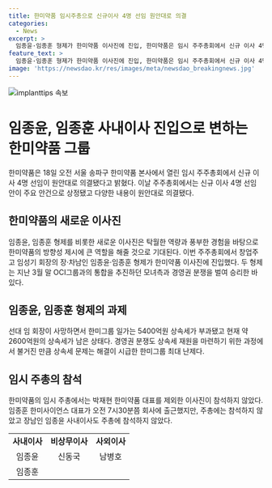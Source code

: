 ```yaml
---
title: 한미약품 임시주총으로 신규이사 4명 선임 원안대로 의결
categories:
  - News
excerpt: >
  임종윤·임종훈 형제가 한미약품 이사진에 진입, 한미약품은 임시 주주총회에서 신규 이사 4명 선임. 한미약품은 임취 회장의 상속세 문제와 경영권 분쟁 등으로 고심. 국민연금은 이사 선임안에 반대 의견 제시하나 이사 선임안은 원안대로 의결. 임종윤·임종훈 형제에게는 상속세 문제가 남아있으며, 한미약품그룹 경영체제 강화를 위해 난제 해결이 시급한 상황.
feature_text: >
  임종윤·임종훈 형제가 한미약품 이사진에 진입, 한미약품은 임시 주주총회에서 신규 이사 4명 선임. 한미약품은 임취 회장의 상속세 문제와 경영권 분쟁 등으로 고심. 국민연금은 이사 선임안에 반대 의견 제시하나 이사 선임안은 원안대로 의결. 임종윤·임종훈 형제에게는 상속세 문제가 남아있으며, 한미약품그룹 경영체제 강화를 위해 난제 해결이 시급한 상황.
image: 'https://newsdao.kr/res/images/meta/newsdao_breakingnews.jpg'
---
```


<p><img src="https://newsdao.kr/res/images/meta/newsdao_breakingnews.jpg" alt="implanttips 속보" /></p>

<h1>임종윤, 임종훈 사내이사 진입으로 변하는 한미약품 그룹</h1>

<p data-ke-size="size16">한미약품은 18일 오전 서울 송파구 한미약품 본사에서 열린 임시 주주총회에서 신규 이사 4명 선임이 원안대로 의결됐다고 밝혔다. 이날 주주총회에서는 신규 이사 4명 선임 안이 주요 안건으로 상정됐고 다양한 내용이 원안대로 의결됐다.</p>

<h2 data-ke-size="size26">한미약품의 새로운 이사진</h2>

<p data-ke-size="size16">임종윤, 임종훈 형제를 비롯한 새로운 이사진은 탁월한 역량과 풍부한 경험을 바탕으로 한미약품의 방향성 제시에 큰 역할을 해줄 것으로 기대된다. 이번 주주총회에서 창업주 고 임성기 회장의 장·차남인 임종윤·임종훈 형제가 한미약품 이사진에 진입했다. 두 형제는 지난 3월 말 OCI그룹과의 통합을 추진하던 모녀측과 경영권 분쟁을 벌여 승리한 바 있다.</p>

<h2 data-ke-size="size26">임종윤, 임종훈 형제의 과제</h2>

<p data-ke-size="size16">선대 임 회장이 사망하면서 한미그룹 일가는 5400억원 상속세가 부과됐고 현재 약 2600억원의 상속세가 남은 상태다. 경영권 분쟁도 상속세 재원을 마련하기 위한 과정에서 불거진 만큼 상속세 문제는 해결이 시급한 한미그룹 최대 난제다.</p>

<h2 data-ke-size="size26">임시 주총의 참석</h2>

<p data-ke-size="size16">한미약품의 임시 주총에서는 박재현 한미약품 대표를 제외한 이사진이 참석하지 않았다. 임종훈 한미사이언스 대표가 오전 7시30분쯤 회사에 출근했지만, 주총에는 참석하지 않았고 장남인 임종윤 사내이사도 주총에 참석하지 않았다.</p>

<table>
  <tr>
    <td style="text-align: center; height: 17px;"><b>사내이사</b></td>
    <td style="text-align: center; height: 17px;"><b>비상무이사</b></td>
    <td style="text-align: center; height: 17px;"><b>사외이사</b></td>
  </tr>
  <tr>
    <td style="text-align: center; height: 17px;">임종윤</td>
    <td style="text-align: center; height: 17px;">신동국</td>
    <td style="text-align: center; height: 17px;">남병호</td>
  </tr>
  <tr>
    <td style="text-align: center; height: 17px;">임종훈</td>
    <td style="text-align: center; height: 17px;"></td>
    <td style="text-align: center; height: 17px;"></td>
  </tr>
</table>

<p data-ke-size="size16">&nbsp;</p>


